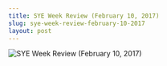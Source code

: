 ```yaml
---
title: SYE Week Review (February 10, 2017)
slug: sye-week-review-february-10-2017
layout: post
---
```


![SYE Week Review (February 10, 2017)](/media_root/file_archive/Shineyoure_weekly_review_Feb._10_2017.png "SYE Week Review (February 10, 2017)")
